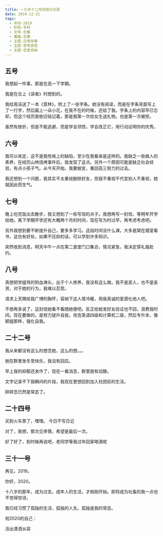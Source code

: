 ```yaml
---
title: 一九年十二月的部分记录
date: 2019-12-31
tags:
  - 年份-2019
  - 阶段-专科
  - 文体-合集
  - 篇幅-合集
  - 主题-日常琐事
  - 主题-思考感悟
  - 主题-恋爱烦恼
---
```


## 五号

我想起一件事，那是在高一下学期。

我是在合上《读者》时想到的。

我给周洁送了一本《意林》，附上了一张字条。她没有阅读，而是在字条背面写上了一行字，然后画上一朵小花，在我不在的时候，还给了我。字条上的内容早已忘却，但这个经历我依旧铭记着。那是我第一次给女生送礼物。也是第一次被拒。

虽然有挫折，但是不能逃避，而是学会领悟，学会改正它，用行动证明你的优秀。

## 六号

我可以肯定，这不是我性格上的缺陷，至少在我看来是这样的。我缺乏一些做人的素养，在经历山林烧烤事件后，我发现了这点。另外一个原因可能是缺乏社会经验，有点小孩子气。从今天开始，我要蜕变，重回高三努力的过去。

我还想到一个问题，我其实不太重视删除好友，但我不重视不代变别人不重视，她就因此而生气。

## 七号

晚上吃完饭出去散步，我又想到了一些写信的点子。我想再写一封信，等明年开学给她。离下学期开学还有大概两个月的时间，现在写为时过早，再考虑考虑吧。

另外我想到要不断提升自己，要多多学习。这段时间没什么课，大多是窝在寝室看书，这也有好处，如果不压抑的话，可以学到许多知识。

突然收到消息，明天中午一点在第二食堂门口集合，情况紧急，我决定穿礼服赴约。

## 八号

真想把学姐骂的狗血淋头，出于个人修养，我没有这么做。我不是恶人，也不是圣贤，对于她的行为，我难以忍受。

请求上天赐给我广博的胸怀，容纳下这人情冷暖，用我真诚的爱感化他人吧。

不想再多说了，这封信她看不看随她便吧。反正给她发好友验证也不回，浪费我时间。现在要做的，是努力提升自我，攻克英语四级和计算机二级，然后专升本，像颖姐那样，强化自我。

## 二十二号

我从来都没有这么的想念她，这么的想。。。

她在群里发冬至快乐，我没有回应。

早上我的抑郁还发作了，现在一看消息，群里就有动静。

文字记录不下我瞬间的片段，我现在更想回到加入社团前的生活。

碎碎念已然是常态了。

## 二十四号

买到火车票了，嘿嘿。
今日不写日记

对了，我想，那次见李薇，希望是最后一次。

好了好了，到时候再说吧，老同学等我过年回家喝酒呢

## 三十一号

再见，2019。

你好，2020。

十八岁的那年，成为过去，成年人的生活，才刚刚开始。即将成为社畜的我一点也不觉得惊讶。

我已经习惯了孤独的生活，孤独的人生。孤独是我的常态。

祝2020的自己：

活出潇洒从容
